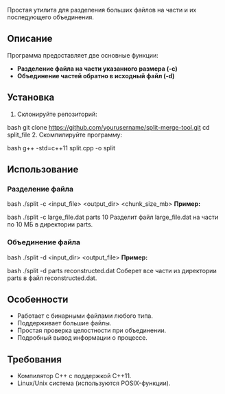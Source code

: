 Простая утилита для разделения больших файлов на части и их последующего объединения.

## Описание

Программа предоставляет две основные функции:

*   **Разделение файла на части указанного размера (-c)**
*   **Объединение частей обратно в исходный файл (-d)**

## Установка

1.  Склонируйте репозиторий:

    
bash
    git clone https://github.com/yourusername/split-merge-tool.git
    cd split_file
2.  Скомпилируйте программу:

    
bash
    g++ -std=c++11 split.cpp -o split
## Использование

### Разделение файла


bash
./split -c <input_file> <output_dir> <chunk_size_mb>
**Пример:**


bash
./split -c large_file.dat parts 10
Разделит файл large_file.dat на части по 10 МБ в директории parts.

### Объединение файла


bash
./split -d <input_dir> <output_file>
**Пример:**


bash
./split -d parts reconstructed.dat
Соберет все части из директории parts в файл reconstructed.dat.

## Особенности

*   Работает с бинарными файлами любого типа.
*   Поддерживает большие файлы.
*   Простая проверка целостности при объединении.
*   Подробный вывод информации о процессе.

## Требования

*   Компилятор C++ с поддержкой C++11.
*   Linux/Unix система (используются POSIX-функции).

